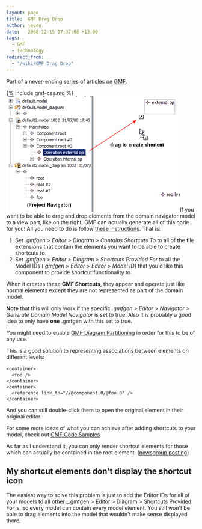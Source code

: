 ```yaml
---
layout: page
title:  GMF Drag Drop
author: jevon
date:   2008-12-15 07:37:08 +13:00
tags:
  - GMF
  - Technology
redirect_from:
  - "/wiki/GMF Drag Drop"
---
```


Part of a never-ending series of articles on [GMF](GMF.md).

{% include gmf-css.md %}<img src="/img/gmf/drag-drop.png" class="gmf">If you want to be able to drag and drop elements from the domain navigator model to a view part, like on the right, GMF can actually generate all of this code for you! All you need to do is follow <a href="http://www.eclipse.org/newsportal/article.php?id=14391&group=eclipse.modeling.gmf#14391">these instructions</a>. That is:

1. Set _.gmfgen > Editor > Diagram > Contains Shortcuts To_ to all of the file extensions that contain the elements you want to be able to create shortcuts to.
1. Set _.gmfgen > Editor > Diagram > Shortcuts Provided For_ to all the Model IDs (_.gmfgen > Editor > Editor > Model ID_) that you'd like this component to provide shortcut functionality to.

When it creates these **GMF Shortcuts**, they appear and operate just like normal elements except they are not represented as part of the domain model.

**Note** that this will only work if the specific _.gmfgen > Editor > Navigator > Generate Domain Model Navigator_ is set to true. Also it is probably a good idea to only have **one** .gmfgen with this set to true.

You might need to enable [GMF Diagram Partitioning](GMF_Diagram_Partitioning.md) in order for this to be of any use.

This is a good solution to representing associations between elements on different levels:

```
<container>
  <foo />
</container>
<container>
  <reference link_to="//@component.0/@foo.0" />
</container>
```

And you can still double-click them to open the original element in their original editor.

For some more ideas of what you can achieve after adding shortcuts to your model, check out [GMF Code Samples](GMF_Code_Samples.md).

As far as I understand it, you can only render shortcut elements for those which can actually be contained in the root element. (<a href="http://www.eclipse.org/newsportal/article.php?id=15226&group=eclipse.modeling.gmf#15226">newsgroup posting</a>)

## My shortcut elements don't display the shortcut icon
The easiest way to solve this problem is just to add the Editor IDs for all of your models to all other _.gmfgen > Editor > Diagram > Shortcuts Provided For_s, so every model can contain every model element. You still won't be able to drag elements into the model that wouldn't make sense displayed there.
